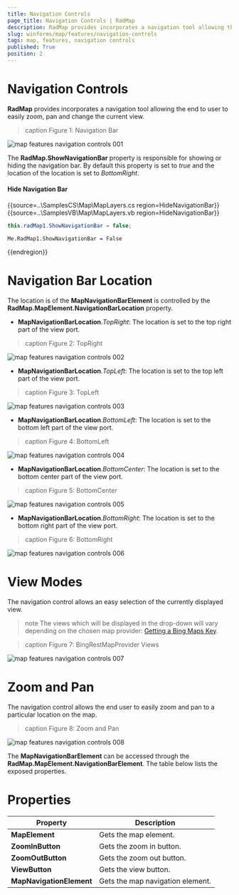 ```yaml
---
title: Navigation Controls
page_title: Navigation Controls | RadMap
description: RadMap provides incorporates a navigation tool allowing the end to user to easily zoom, pan and change the current view. 
slug: winforms/map/features/navigation-controls
tags: map, features, navigation controls
published: True
position: 2
---
```


# Navigation Controls

__RadMap__ provides incorporates a navigation tool allowing the end to user to easily zoom, pan and change the current view. 

>caption Figure 1: Navigation Bar

![map features navigation controls 001](images/map-features-navigation-controls001.png)

The __RadMap.ShowNavigationBar__ property is responsible for showing or hiding the navigation bar. By default this property is set to *true* and the location of the location is set to *BottomRight*.

#### Hide Navigation Bar

{{source=..\SamplesCS\Map\MapLayers.cs region=HideNavigationBar}} 
{{source=..\SamplesVB\Map\MapLayers.vb region=HideNavigationBar}}
````C#
this.radMap1.ShowNavigationBar = false;

````
````VB.NET
Me.RadMap1.ShowNavigationBar = False

````



{{endregion}}

# Navigation Bar Location

The location is of the __MapNavigationBarElement__ is controlled by the __RadMap.MapElement.NavigationBarLocation__ property.

* __MapNavigationBarLocation__.*TopRight*: The location is set to the top right part of the view port.

>caption Figure 2: TopRight

![map features navigation controls 002](images//map-features-navigation-controls002.png)

* __MapNavigationBarLocation__.*TopLeft*: The location is set to the top left part of the view port.

>caption Figure 3: TopLeft

![map features navigation controls 003](images//map-features-navigation-controls003.png)

* __MapNavigationBarLocation__.*BottomLeft*: The location is set to the bottom left part of the view port.

>caption Figure 4: BottomLeft

![map features navigation controls 004](images//map-features-navigation-controls004.png)

* __MapNavigationBarLocation__.*BottomCenter*: The location is set to the bottom center part of the view port.

>caption Figure 5: BottomCenter

![map features navigation controls 005](images//map-features-navigation-controls005.png)

* __MapNavigationBarLocation__.*BottomRight*: The location is set to the bottom right part of the view port.

>caption Figure 6: BottomRight

![map features navigation controls 006](images//map-features-navigation-controls006.png)

# View Modes

The navigation control allows an easy selection of the currently displayed view.

>note The views which will be displayed in the drop-down will vary depending on the chosen map provider: [Getting a Bing Maps Key](https://msdn.microsoft.com/en-us/library/ff428642.aspx).

>caption Figure 7: BingRestMapProvider Views

![map features navigation controls 007](images//map-features-navigation-controls007.gif)

# Zoom and Pan

The navigation control allows the end user to easily zoom and pan to a particular location on the map.

>caption Figure 8: Zoom and Pan

![map features navigation controls 008](images//map-features-navigation-controls008.gif)

The __MapNavigationBarElement__ can be accessed through the __RadMap.MapElement.NavigationBarElement__. The table below lists the exposed properties.

# Properties

|Property|Description|
|------|------|
|__MapElement__|Gets the map element.|
|__ZoomInButton__|Gets the zoom in button.|
|__ZoomOutButton__|Gets the zoom out button.|
|__ViewButton__|Gets the view button.|
|__MapNavigationElement__|Gets the map navigation element.|
 